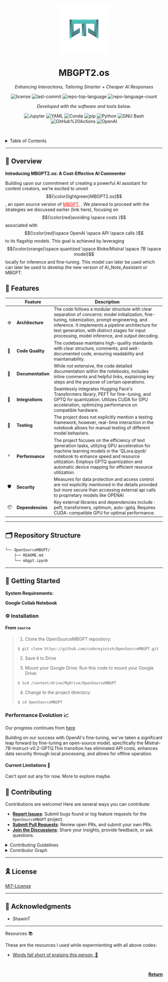 <p align="center">
  <img src="https://github.com/codereyinish/StoreRoom2/blob/main/Images/—Pngtree—letter%20m%20logo_6074170.png" width="160" alt="project-logo">
</p>
<p align="center">
    <h1 align="center">MBGPT2.os</h1>
</p>
<p align="center">
    <em>Enhancing Interactions, Tailoring Smarter + Cheaper AI Responses</em>
</p>
<p align="center">
	<img src="https://img.shields.io/github/license/codereyinish/OpenSourceMBGPT?style=flat&logo=opensourceinitiative&logoColor=white&color=black" alt="license">
	<img src="https://img.shields.io/github/last-commit/codereyinish/OpenSourceMBGPT?style=flat&logo=git&logoColor=white&color=black" alt="last-commit">
	<img src="https://img.shields.io/github/languages/top/codereyinish/OpenSourceMBGPT?style=flat&color=black" alt="repo-top-language">
	<img src="https://img.shields.io/github/languages/count/codereyinish/OpenSourceMBGPT?style=flat&color=black" alt="repo-language-count">
<p align="center">
		<em>Developed with the software and tools below.</em>
</p>
<p align="center">
	<img src="https://img.shields.io/badge/Jupyter-F37626.svg?style=flat&logo=Jupyter&logoColor=white" alt="Jupyter">
	<img src="https://img.shields.io/badge/YAML-CB171E.svg?style=flat&logo=YAML&logoColor=white" alt="YAML">
	<img src="https://img.shields.io/badge/conda-44A833.svg?style=flat&logo=conda&logoColor=white" alt="Conda">
	<img src="https://img.shields.io/badge/pip-3775A9.svg?style=flat&logo=pypa&logoColor=white" alt="pip">
	<img src="https://img.shields.io/badge/Python-3776AB.svg?style=flat&logo=Python&logoColor=white" alt="Python">
	<img src="https://img.shields.io/badge/GNU%20Bash-4EAA25.svg?style=flat&logo=GNU-Bash&logoColor=white" alt="GNU Bash">
	<img src="https://img.shields.io/badge/GitHub%20Actions-2088FF.svg?style=flat&logo=GitHub-Actions&logoColor=white" alt="GitHub%20Actions">
	<img src="https://img.shields.io/badge/OpenAI-1.35.3-412991.svg?style=flat&logo=OpenAI&logoColor=white" alt="OpenAI">
	<br>
</p>


<br><!-- TABLE OF CONTENTS -->
<details>
  <summary>Table of Contents</summary><br>

- [📍 Overview](#-overview)
- [🧩 Features](#-features)
- [🗂️ Repository Structure](#️-repository-structure)
- [📦 Modules](#-modules)
- [🚀 Getting Started](#-getting-started)
  - [⚙️ Installation](#️-installation)
  - [🤖 Usage](#-usage)
  - [🧪 Tests](#-tests)
- [🛠 Project Roadmap](#-project-roadmap)
- [🤝 Contributing](#-contributing)
- [🎗 License](#-license)
- [🔗 Acknowledgments](#-acknowledgments)
</details>
<hr>

## 📍 Overview


**Introducing MBGPT2.os: A Cost-Effective AI Commenter**

Building upon our commitment of creating a powerful AI assistant for content creators, we're excited to unveil $${\color{lightgreen}MBGPT2.os}$$ , an open source version of <a href="https://github.com/codereyinish/MBGPT" style = "color: red;">MBGPT,</a> . We planned to proceed with  the strategies we discussed earlier (link here), focusing on $${\color{red}avoiding \space costs }$$  associated with  $${\color{red}\space OpenAI \space API \space calls  }$$  to its flagship models. This goal is achieved by leveraging  $${\color{orange}\space quantized \space Bloke/Mistral \space 7B \space model}$$  locally for inference and fine-tuning. This model can later be used which can later be used to develop the new version of AI_Note_Assistant or MBGPT.



## 🧩 Features

|    |   Feature         | Description |
|----|-------------------|---------------------------------------------------------------|
| ⚙️  | **Architecture**  | The code follows a modular structure with clear separation of concerns: model initialization, fine-tuning, tokenization, prompt engineering, and inference. It implements a pipeline architecture for text generation, with distinct stages for input processing, model inference, and output decoding. |
| 🔩 | **Code Quality**  | The codebase maintains high-quality standards with clear structure, comments, and well-documented code, ensuring readability and maintainability.|
| 📄 | **Documentation** | While not extensive, the code detailed documentation within the notebooks, includes inline comments  and helpful links, explaining key steps and the purpose of certain operations.|
| 🔌 | **Integrations**  | Seamlessly integrates Hugging Face's Transformers library, PEFT for fine-tuning, and GPTQ for quantization. Utilizes CUDA for GPU acceleration, optimizing performance on compatible hardware.|
| 🧪 | **Testing**       | The project does not explicitly mention a testing framework; however, real-time interaction in the notebook allows for manual testing of different model behaviors.|
| ⚡️  | **Performance**   | The project focuses on the efficiency of text generation tasks, utilizing GPU acceleration for machine learning models in the 'QLora.ipynb' notebook to enhance speed and resource utilization. Employs GPTQ quantization and automatic device mapping for efficient resource utilization.|
| 🛡️ | **Security**      | Measures for data protection and access control are not explicitly mentioned in the details provided but more secure than accessing external api calls to proprietary models like OPENAI|
| 📦 | **Dependencies**  | Key external libraries and dependencies include : peft, transformers, optimum, auto-gptq. Requires CUDA-compatible GPU for optimal performance.|


---

## 🗂️ Repository Structure

```sh
└── OpenSourceMBGPT/
    ├── README.md
    └── mbgpt.ipynb
```

---


## 🚀 Getting Started

**System Requirements:**

 **Google Collab Notebook**

### ⚙️ Installation

<h4>From <code>source</code></h4>

> 1. Clone the OpenSourceMBGPT repository:
>
> ```console
> $ git clone https://github.com/codereyinish/OpenSourceMBGPT.git
> ```
> 2. Save it to Drive
>
>  3. Mount your Google Drive:
Run this code to mount your Google Drive:
> ```console
> $ %cd /content/drive/MyDrive/OpenSourceMBGPT
> ```
>
> 4. Change to the project directory:
> ```console
> $ cd OpenSourceMBGPT
> ```
>


### Performance Evolution 📈
Our progress continues from <a href= "https://github.com/codereyinish/MBGPT#4-fine-tune-implementation" > here </a>

Building on our success with OpenAI's fine-tuning, we've taken a significant leap forward by fine-tuning an open-source model, specifically the Mistral-7B-Instruct-v0.2-GPTQ.This transition has eliminated API costs, enhances data security through local processing, and allows for offline operation. 

#### Current Limitations 🛑
Can't spot out any  for now. More to explore maybe.


## 🤝 Contributing

Contributions are welcome! Here are several ways you can contribute:

- **[Report Issues](https://github.com/codereyinish/OpenSourceMBGPT/issues)**: Submit bugs found or log feature requests for the `OpenSourceMBGPT` project.
- **[Submit Pull Requests](https://github.com/codereyinish/OpenSourceMBGPT/blob/main/CONTRIBUTING.md)**: Review open PRs, and submit your own PRs.
- **[Join the Discussions](https://github.com/codereyinish/OpenSourceMBGPT/discussions)**: Share your insights, provide feedback, or ask questions.

<details closed>
<summary>Contributing Guidelines</summary>

1. **Fork the Repository**: Start by forking the project repository to your github account.
2. **Clone Locally**: Clone the forked repository to your local machine using a git client.
   ```sh
   git clone https://github.com/codereyinish/OpenSourceMBGPT
   ```
3. **Create a New Branch**: Always work on a new branch, giving it a descriptive name.
   ```sh
   git checkout -b new-feature-x
   ```
4. **Make Your Changes**: Develop and test your changes locally.
5. **Commit Your Changes**: Commit with a clear message describing your updates.
   ```sh
   git commit -m 'Implemented new feature x.'
   ```
6. **Push to github**: Push the changes to your forked repository.
   ```sh
   git push origin new-feature-x
   ```
7. **Submit a Pull Request**: Create a PR against the original project repository. Clearly describe the changes and their motivations.
8. **Review**: Once your PR is reviewed and approved, it will be merged into the main branch. Congratulations on your contribution!
</details>

<details closed>
<summary>Contributor Graph</summary>
<br>
<p align="center">
   <a href="https://github.com{/codereyinish/OpenSourceMBGPT/}graphs/contributors">
      <img src="https://contrib.rocks/image?repo=codereyinish/OpenSourceMBGPT">
   </a>
</p>
</details>

---

## 🎗 License

[MIT-License](LICENSE)

---

## 👏 Acknowledgments

- <a href="https://github.com/ShawhinT"  style="text-decoration: none;"> ShawinT </a>

---

Resources 📚

These are the resources I used while expermienting with all above codes: 
<br>
- <a href="https://www.youtube.com/watch?v=4RAvJt3fWoI&list=PLz-ep5RbHosU2hnz5ejezwaYpdMutMVB0&index=10"> Words fall short of praising this person, 💙</a>
<br>
<p align="right">
  <a href="#-overview"><b>Return</b></a>
</p>
